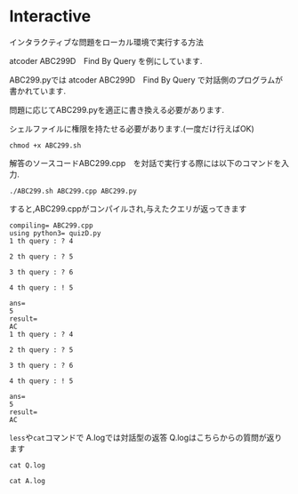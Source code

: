 # Interactive

インタラクティブな問題をローカル環境で実行する方法


 atcoder ABC299D　Find By Query を例にしています.


ABC299.pyでは atcoder ABC299D　Find By Query
で対話側のプログラムが書かれています.

問題に応じてABC299.pyを適正に書き換える必要があります.


シェルファイルに権限を持たせる必要があります.(一度だけ行えばOK)
```
chmod +x ABC299.sh
```

解答のソースコードABC299.cpp　を対話で実行する際には以下のコマンドを入力.
```
./ABC299.sh ABC299.cpp ABC299.py
```

すると,ABC299.cppがコンパイルされ,与えたクエリが返ってきます
```
compiling= ABC299.cpp
using python3= quizD.py
1 th query : ? 4

2 th query : ? 5

3 th query : ? 6

4 th query : ! 5

ans=
5
result=
AC
1 th query : ? 4

2 th query : ? 5

3 th query : ? 6

4 th query : ! 5

ans=
5
result=
AC
```

`less`や`cat`コマンドで A.logでは対話型の返答
Q.logはこちらからの質問が返ります
```
cat Q.log
```
```
cat A.log
```